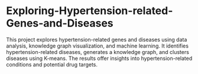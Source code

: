 # Exploring-Hypertension-related-Genes-and-Diseases
This project explores hypertension-related genes and diseases using data analysis, knowledge graph visualization, and machine learning. It identifies hypertension-related diseases, generates a knowledge graph, and clusters diseases using K-means. The results offer insights into hypertension-related conditions and potential drug targets.
